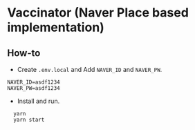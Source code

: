 # Vaccinator (Naver Place based implementation)

## How-to

- Create `.env.local` and Add `NAVER_ID` and `NAVER_PW`.

```console
NAVER_ID=asdf1234
NAVER_PW=asdf1234
```

- Install and run.

```console
  yarn
  yarn start
```
